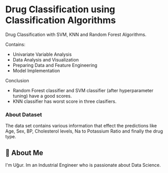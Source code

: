 
# Drug Classification using Classification Algorithms

Drug Classification with SVM, KNN and Random Forest Algorithms.

Contains:
- Univariate Variable Analysis
- Data Analysis and Visualization
- Preparing Data and Feature Engineering
- Model Implementation

Conclusion
- Random Forest classifier and SVM classifier (after hyperparameter tuning) have a good scores.
- KNN classifier has worst score in three clasifiers.

### About Dataset

The data set contains various information that effect the predictions like Age, Sex, BP, Cholesterol levels, Na to Potassium Ratio and finally the drug type.

## 🚀 About Me
I'm Uğur. 
Im an Industrial Engineer who is passionate about Data Science.



